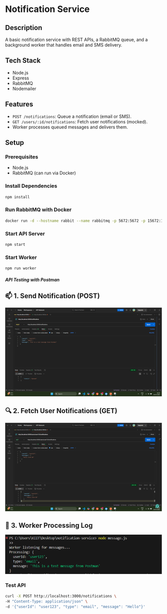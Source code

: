 # Notification Service

## Description
A basic notification service with REST APIs, a RabbitMQ queue, and a background worker that handles email and SMS delivery.

## Tech Stack
- Node.js
- Express
- RabbitMQ
- Nodemailer

## Features
- `POST /notifications`: Queue a notification (email or SMS).
- `GET /users/:id/notifications`: Fetch user notifications (mocked).
- Worker processes queued messages and delivers them.

## Setup

### Prerequisites
- Node.js
- RabbitMQ (can run via Docker)

### Install Dependencies
```bash
npm install
```

### Run RabbitMQ with Docker
```bash
docker run -d --hostname rabbit --name rabbitmq -p 5672:5672 -p 15672:15672 rabbitmq:3-management
```

### Start API Server
```bash
npm start
```

### Start Worker
```bash
npm run worker
```
##### API Testing with Postman

## 📫 1. Send Notification (POST)
![image](https://github.com/khusheekri/notification-service/blob/9bc52f4a30d8451ece5ab81e25036c50512e5abb/assets/post.png)

## 🔍 2. Fetch User Notifications (GET)
![image](https://github.com/khusheekri/notification-service/blob/51174958ab4cfb588fe3e604bea1e8edafa60e24/assets/get.png)

## 🧠 3. Worker Processing Log
![image](https://github.com/khusheekri/notification-service/blob/9bc52f4a30d8451ece5ab81e25036c50512e5abb/assets/working.png)
### Test API
```bash
curl -X POST http://localhost:3000/notifications \
-H "Content-Type: application/json" \
-d '{"userId": "user123", "type": "email", "message": "Hello"}'

```







